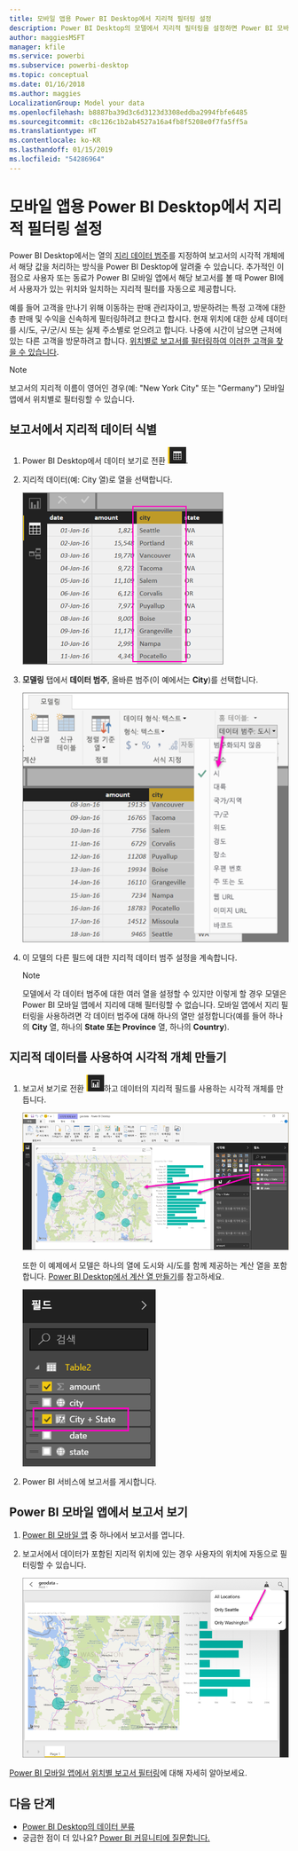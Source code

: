 ```yaml
---
title: 모바일 앱용 Power BI Desktop에서 지리적 필터링 설정
description: Power BI Desktop의 모델에서 지리적 필터링을 설정하면 Power BI 모바일 앱에서 해당 위치의 데이터를 자동으로 필터링할 수 있습니다.
author: maggiesMSFT
manager: kfile
ms.service: powerbi
ms.subservice: powerbi-desktop
ms.topic: conceptual
ms.date: 01/16/2018
ms.author: maggies
LocalizationGroup: Model your data
ms.openlocfilehash: b8887ba39d3c6d3123d3308eddba2994fbfe6485
ms.sourcegitcommit: c8c126c1b2ab4527a16a4fb8f5208e0f7fa5ff5a
ms.translationtype: HT
ms.contentlocale: ko-KR
ms.lasthandoff: 01/15/2019
ms.locfileid: "54286964"
---
```

# <a name="set-geographic-filters-in-power-bi-desktop-for-the-mobile-apps"></a>모바일 앱용 Power BI Desktop에서 지리적 필터링 설정
Power BI Desktop에서는 열의 [지리 데이터 범주](desktop-data-categorization.md)를 지정하여 보고서의 시각적 개체에서 해당 값을 처리하는 방식을 Power BI Desktop에 알려줄 수 있습니다. 추가적인 이점으로 사용자 또는 동료가 Power BI 모바일 앱에서 해당 보고서를 볼 때 Power BI에서 사용자가 있는 위치와 일치하는 지리적 필터를 자동으로 제공합니다. 

예를 들어 고객을 만나기 위해 이동하는 판매 관리자이고, 방문하려는 특정 고객에 대한 총 판매 및 수익을 신속하게 필터링하려고 한다고 합시다. 현재 위치에 대한 상세 데이터를 시/도, 구/군/시 또는 실제 주소별로 얻으려고 합니다. 나중에 시간이 남으면 근처에 있는 다른 고객을 방문하려고 합니다. [위치별로 보고서를 필터링하여 이러한 고객을 찾을 수 있습니다](consumer/mobile/mobile-apps-geographic-filtering.md).

> [!NOTE]
> 보고서의 지리적 이름이 영어인 경우(예: "New York City" 또는 "Germany") 모바일 앱에서 위치별로 필터링할 수 있습니다.
> 
> 

## <a name="identify-geographic-data-in-your-report"></a>보고서에서 지리적 데이터 식별
1. Power BI Desktop에서 데이터 보기로 전환 ![데이터 보기 아이콘](media/desktop-mobile-geofiltering/pbi_desktop_data_icon.png).
2. 지리적 데이터(예: City 열)로 열을 선택합니다.
   
    ![City 열](media/desktop-mobile-geofiltering/power-bi-desktop-geo-column.png)
3. **모델링** 탭에서 **데이터 범주**, 올바른 범주(이 예에서는 **City**)를 선택합니다.
   
    ![데이터 범주 상자](media/desktop-mobile-geofiltering/power-bi-desktop-geo-category.png)
4. 이 모델의 다른 필드에 대한 지리적 데이터 범주 설정을 계속합니다. 
   
   > [!NOTE]
   > 모델에서 각 데이터 범주에 대한 여러 열을 설정할 수 있지만 이렇게 할 경우 모델은 Power BI 모바일 앱에서 지리에 대해 필터링할 수 없습니다. 모바일 앱에서 지리 필터링을 사용하려면 각 데이터 범주에 대해 하나의 열만 설정합니다(예를 들어 하나의 **City** 열, 하나의 **State 또는 Province** 열, 하나의 **Country**). 
   > 
   > 

## <a name="create-visuals-with-your-geographic-data"></a>지리적 데이터를 사용하여 시각적 개체 만들기
1. 보고서 보기로 전환 ![보고서 보기 아이콘](media/desktop-mobile-geofiltering/power-bi-desktop-report-icon.png)하고 데이터의 지리적 필드를 사용하는 시각적 개체를 만듭니다. 
   
    ![지도 있는 보고서](media/desktop-mobile-geofiltering/power-bi-desktop-geo-report.png)
   
    또한 이 예제에서 모델은 하나의 열에 도시와 시/도를 함께 제공하는 계산 열을 포함합니다. [Power BI Desktop에서 계산 열 만들기](desktop-calculated-columns.md)를 참고하세요.
   
    ![City + State 필드](media/desktop-mobile-geofiltering/power-bi-desktop-city-state-column.png)
2. Power BI 서비스에 보고서를 게시합니다.

## <a name="view-the-report-in-power-bi-mobile-app"></a>Power BI 모바일 앱에서 보고서 보기
1. [Power BI 모바일 앱](consumer/mobile/mobile-apps-for-mobile-devices.md) 중 하나에서 보고서를 엽니다.
2. 보고서에서 데이터가 포함된 지리적 위치에 있는 경우 사용자의 위치에 자동으로 필터링할 수 있습니다.
   
    ![모바일 앱에서 지리적 필터](media/desktop-mobile-geofiltering/power-bi-mobile-geo-map-set-filter.png)

[Power BI 모바일 앱에서 위치별 보고서 필터링](consumer/mobile/mobile-apps-geographic-filtering.md)에 대해 자세히 알아보세요.

## <a name="next-steps"></a>다음 단계
* [Power BI Desktop의 데이터 분류](desktop-data-categorization.md)  
* 궁금한 점이 더 있나요? [Power BI 커뮤니티에 질문합니다.](http://community.powerbi.com/)

